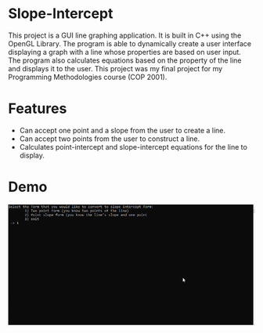 # Slope-Intercept
This project is a GUI line graphing application. It is built in C++ using the OpenGL Library. The program is able to 
dynamically create a user interface displaying a graph with a line whose properties are based on user input. The program also calculates equations based on the property of the line and displays it to the user.
This project was my final project for my Programming Methodologies course (COP 2001).

# Features
- Can accept one point and a slope from the user to create a line.
- Can accept two points from the user to construct a line.
- Calculates point-intercept and slope-intercept equations for the line to display.

# Demo
<img src='demo.gif' title='Demo' width='' alt='Video Demo' />
